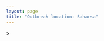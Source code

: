 ```yaml
---
layout: page
title: "Outbreak location: Saharsa"
---
```

<div id="mapid">
<script src="https://buda-magenta.github.io/hazard_map/load_map.js"></script>
><script>
var marker_outbreak = L.marker([25.832642, 86.614893],{"autoPan": true}).addTo(map); marker_outbreak.bindTooltip("Saharsa").openTooltip();

var circle_1 = L.circle([26.000000, 87.500000], {"pane": "markerPane", "color": "red", "fill": true, "fillOpacity": 0.2, "fillRule": "evenodd", "lineCap": "round", "lineJoin": "round", "opacity": 1.0, "radius": 415891, "stroke": true, "weight": 2}).addTo(map);
circle_1.bindTooltip("Purnia<br>rank: 1<br>hazard index: 0.103973")

var circle_2 = L.circle([25.609324, 85.123525], {"pane": "markerPane", "color": "red", "fill": true, "fillOpacity": 0.2, "fillRule": "evenodd", "lineCap": "round", "lineJoin": "round", "opacity": 1.0, "radius": 230154, "stroke": true, "weight": 2}).addTo(map);
circle_2.bindTooltip("Patna<br>rank: 2<br>hazard index: 0.057539")

var circle_3 = L.circle([25.512719, 86.090571], {"pane": "markerPane", "color": "red", "fill": true, "fillOpacity": 0.2, "fillRule": "evenodd", "lineCap": "round", "lineJoin": "round", "opacity": 1.0, "radius": 149716, "stroke": true, "weight": 2}).addTo(map);
circle_3.bindTooltip("Begusarai<br>rank: 3<br>hazard index: 0.037429")

var circle_4 = L.circle([22.541418, 88.357691], {"pane": "markerPane", "color": "red", "fill": true, "fillOpacity": 0.2, "fillRule": "evenodd", "lineCap": "round", "lineJoin": "round", "opacity": 1.0, "radius": 107023, "stroke": true, "weight": 2}).addTo(map);
circle_4.bindTooltip("Kolkata<br>rank: 4<br>hazard index: 0.026756")

var circle_5 = L.circle([28.651718, 77.221939], {"pane": "markerPane", "color": "red", "fill": true, "fillOpacity": 0.2, "fillRule": "evenodd", "lineCap": "round", "lineJoin": "round", "opacity": 1.0, "radius": 105696, "stroke": true, "weight": 2}).addTo(map);
circle_5.bindTooltip("Delhi<br>rank: 5<br>hazard index: 0.026424")

var circle_6 = L.circle([26.083143, 86.032571], {"pane": "markerPane", "color": "red", "fill": true, "fillOpacity": 0.2, "fillRule": "evenodd", "lineCap": "round", "lineJoin": "round", "opacity": 1.0, "radius": 52815, "stroke": true, "weight": 2}).addTo(map);
circle_6.bindTooltip("Darbhanga<br>rank: 6<br>hazard index: 0.013204")

var circle_7 = L.circle([25.560900, 87.647654], {"pane": "markerPane", "color": "red", "fill": true, "fillOpacity": 0.2, "fillRule": "evenodd", "lineCap": "round", "lineJoin": "round", "opacity": 1.0, "radius": 33244, "stroke": true, "weight": 2}).addTo(map);
circle_7.bindTooltip("Katihar<br>rank: 7<br>hazard index: 0.008311")

var circle_8 = L.circle([30.909016, 75.851601], {"pane": "markerPane", "color": "red", "fill": true, "fillOpacity": 0.2, "fillRule": "evenodd", "lineCap": "round", "lineJoin": "round", "opacity": 1.0, "radius": 33201, "stroke": true, "weight": 2}).addTo(map);
circle_8.bindTooltip("Ludhiana<br>rank: 8<br>hazard index: 0.008300")

var circle_9 = L.circle([31.634308, 74.873679], {"pane": "markerPane", "color": "red", "fill": true, "fillOpacity": 0.2, "fillRule": "evenodd", "lineCap": "round", "lineJoin": "round", "opacity": 1.0, "radius": 23303, "stroke": true, "weight": 2}).addTo(map);
circle_9.bindTooltip("Amritsar<br>rank: 9<br>hazard index: 0.005826")

var circle_10 = L.circle([26.838100, 80.934600], {"pane": "markerPane", "color": "red", "fill": true, "fillOpacity": 0.2, "fillRule": "evenodd", "lineCap": "round", "lineJoin": "round", "opacity": 1.0, "radius": 21327, "stroke": true, "weight": 2}).addTo(map);
circle_10.bindTooltip("Lucknow<br>rank: 10<br>hazard index: 0.005332")

var circle_11 = L.circle([28.863842, 78.805778], {"pane": "markerPane", "color": "red", "fill": true, "fillOpacity": 0.2, "fillRule": "evenodd", "lineCap": "round", "lineJoin": "round", "opacity": 1.0, "radius": 21057, "stroke": true, "weight": 2}).addTo(map);
circle_11.bindTooltip("Moradabad<br>rank: 11<br>hazard index: 0.005264")

var circle_12 = L.circle([28.457876, 79.405571], {"pane": "markerPane", "color": "red", "fill": true, "fillOpacity": 0.2, "fillRule": "evenodd", "lineCap": "round", "lineJoin": "round", "opacity": 1.0, "radius": 20204, "stroke": true, "weight": 2}).addTo(map);
circle_12.bindTooltip("Bareilly<br>rank: 12<br>hazard index: 0.005051")

var circle_13 = L.circle([26.671329, 83.364583], {"pane": "markerPane", "color": "red", "fill": true, "fillOpacity": 0.2, "fillRule": "evenodd", "lineCap": "round", "lineJoin": "round", "opacity": 1.0, "radius": 18593, "stroke": true, "weight": 2}).addTo(map);
circle_13.bindTooltip("Gorakhpur<br>rank: 13<br>hazard index: 0.004648")

var circle_14 = L.circle([31.292011, 75.568058], {"pane": "markerPane", "color": "red", "fill": true, "fillOpacity": 0.2, "fillRule": "evenodd", "lineCap": "round", "lineJoin": "round", "opacity": 1.0, "radius": 17737, "stroke": true, "weight": 2}).addTo(map);
circle_14.bindTooltip("Jalandhar<br>rank: 14<br>hazard index: 0.004434")

var circle_15 = L.circle([25.720581, 85.255560], {"pane": "markerPane", "color": "red", "fill": true, "fillOpacity": 0.2, "fillRule": "evenodd", "lineCap": "round", "lineJoin": "round", "opacity": 1.0, "radius": 17124, "stroke": true, "weight": 2}).addTo(map);
circle_15.bindTooltip("Hajipur<br>rank: 15<br>hazard index: 0.004281")

var circle_16 = L.circle([24.796436, 85.007956], {"pane": "markerPane", "color": "red", "fill": true, "fillOpacity": 0.2, "fillRule": "evenodd", "lineCap": "round", "lineJoin": "round", "opacity": 1.0, "radius": 14284, "stroke": true, "weight": 2}).addTo(map);
circle_16.bindTooltip("Gaya<br>rank: 16<br>hazard index: 0.003571")

var circle_17 = L.circle([26.148658, 85.340013], {"pane": "markerPane", "color": "red", "fill": true, "fillOpacity": 0.2, "fillRule": "evenodd", "lineCap": "round", "lineJoin": "round", "opacity": 1.0, "radius": 14267, "stroke": true, "weight": 2}).addTo(map);
circle_17.bindTooltip("Muzaffarpur<br>rank: 17<br>hazard index: 0.003567")

var circle_18 = L.circle([29.988077, 77.508130], {"pane": "markerPane", "color": "red", "fill": true, "fillOpacity": 0.2, "fillRule": "evenodd", "lineCap": "round", "lineJoin": "round", "opacity": 1.0, "radius": 13338, "stroke": true, "weight": 2}).addTo(map);
circle_18.bindTooltip("Saharanpur<br>rank: 18<br>hazard index: 0.003335")

var circle_19 = L.circle([25.286698, 87.132254], {"pane": "markerPane", "color": "red", "fill": true, "fillOpacity": 0.2, "fillRule": "evenodd", "lineCap": "round", "lineJoin": "round", "opacity": 1.0, "radius": 11793, "stroke": true, "weight": 2}).addTo(map);
circle_19.bindTooltip("Bhagalpur<br>rank: 19<br>hazard index: 0.002948")

var circle_20 = L.circle([24.965712, 88.127778], {"pane": "markerPane", "color": "red", "fill": true, "fillOpacity": 0.2, "fillRule": "evenodd", "lineCap": "round", "lineJoin": "round", "opacity": 1.0, "radius": 11555, "stroke": true, "weight": 2}).addTo(map);
circle_20.bindTooltip("English Bazar<br>rank: 20<br>hazard index: 0.002889")

var circle_21 = L.circle([25.773344, 84.784977], {"pane": "markerPane", "color": "red", "fill": true, "fillOpacity": 0.2, "fillRule": "evenodd", "lineCap": "round", "lineJoin": "round", "opacity": 1.0, "radius": 11320, "stroke": true, "weight": 2}).addTo(map);
circle_21.bindTooltip("Chapra<br>rank: 21<br>hazard index: 0.002830")

var circle_22 = L.circle([26.460914, 80.321759], {"pane": "markerPane", "color": "red", "fill": true, "fillOpacity": 0.2, "fillRule": "evenodd", "lineCap": "round", "lineJoin": "round", "opacity": 1.0, "radius": 11187, "stroke": true, "weight": 2}).addTo(map);
circle_22.bindTooltip("Kanpur<br>rank: 22<br>hazard index: 0.002797")

var circle_23 = L.circle([26.698885, 88.320030], {"pane": "markerPane", "color": "red", "fill": true, "fillOpacity": 0.2, "fillRule": "evenodd", "lineCap": "round", "lineJoin": "round", "opacity": 1.0, "radius": 10982, "stroke": true, "weight": 2}).addTo(map);
circle_23.bindTooltip("Bagdogra<br>rank: 23<br>hazard index: 0.002746")

var circle_24 = L.circle([25.205305, 85.514612], {"pane": "markerPane", "color": "red", "fill": true, "fillOpacity": 0.2, "fillRule": "evenodd", "lineCap": "round", "lineJoin": "round", "opacity": 1.0, "radius": 8794, "stroke": true, "weight": 2}).addTo(map);
circle_24.bindTooltip("Biharsharif<br>rank: 24<br>hazard index: 0.002199")

var circle_25 = L.circle([25.623400, 85.041700], {"pane": "markerPane", "color": "red", "fill": true, "fillOpacity": 0.2, "fillRule": "evenodd", "lineCap": "round", "lineJoin": "round", "opacity": 1.0, "radius": 8342, "stroke": true, "weight": 2}).addTo(map);
circle_25.bindTooltip("Dinapur Nizamat<br>rank: 25<br>hazard index: 0.002086")

var circle_26 = L.circle([19.075990, 72.877393], {"pane": "markerPane", "color": "red", "fill": true, "fillOpacity": 0.2, "fillRule": "evenodd", "lineCap": "round", "lineJoin": "round", "opacity": 1.0, "radius": 6945, "stroke": true, "weight": 2}).addTo(map);
circle_26.bindTooltip("Mumbai<br>rank: 26<br>hazard index: 0.001736")

var circle_27 = L.circle([26.716413, 88.430992], {"pane": "markerPane", "color": "red", "fill": true, "fillOpacity": 0.2, "fillRule": "evenodd", "lineCap": "round", "lineJoin": "round", "opacity": 1.0, "radius": 6577, "stroke": true, "weight": 2}).addTo(map);
circle_27.bindTooltip("Siliguri<br>rank: 27<br>hazard index: 0.001644")

var circle_28 = L.circle([25.623457, 84.596839], {"pane": "markerPane", "color": "red", "fill": true, "fillOpacity": 0.2, "fillRule": "evenodd", "lineCap": "round", "lineJoin": "round", "opacity": 1.0, "radius": 6361, "stroke": true, "weight": 2}).addTo(map);
circle_28.bindTooltip("Arrah<br>rank: 28<br>hazard index: 0.001590")

var circle_29 = L.circle([25.220812, 86.517204], {"pane": "markerPane", "color": "red", "fill": true, "fillOpacity": 0.2, "fillRule": "evenodd", "lineCap": "round", "lineJoin": "round", "opacity": 1.0, "radius": 6312, "stroke": true, "weight": 2}).addTo(map);
circle_29.bindTooltip("Munger<br>rank: 29<br>hazard index: 0.001578")

var circle_30 = L.circle([25.133173, 86.525040], {"pane": "markerPane", "color": "red", "fill": true, "fillOpacity": 0.2, "fillRule": "evenodd", "lineCap": "round", "lineJoin": "round", "opacity": 1.0, "radius": 6129, "stroke": true, "weight": 2}).addTo(map);
circle_30.bindTooltip("Kharagpur<br>rank: 30<br>hazard index: 0.001532")

var circle_31 = L.circle([26.298638, 87.953148], {"pane": "markerPane", "color": "red", "fill": true, "fillOpacity": 0.2, "fillRule": "evenodd", "lineCap": "round", "lineJoin": "round", "opacity": 1.0, "radius": 6067, "stroke": true, "weight": 2}).addTo(map);
circle_31.bindTooltip("Kishanganj<br>rank: 31<br>hazard index: 0.001517")

var circle_32 = L.circle([24.476642, 86.606732], {"pane": "markerPane", "color": "red", "fill": true, "fillOpacity": 0.2, "fillRule": "evenodd", "lineCap": "round", "lineJoin": "round", "opacity": 1.0, "radius": 6016, "stroke": true, "weight": 2}).addTo(map);
circle_32.bindTooltip("Deoghar<br>rank: 32<br>hazard index: 0.001504")

var circle_33 = L.circle([25.680654, 88.124646], {"pane": "markerPane", "color": "red", "fill": true, "fillOpacity": 0.2, "fillRule": "evenodd", "lineCap": "round", "lineJoin": "round", "opacity": 1.0, "radius": 5441, "stroke": true, "weight": 2}).addTo(map);
circle_33.bindTooltip("Raiganj<br>rank: 33<br>hazard index: 0.001360")

var circle_34 = L.circle([22.890183, 88.426939], {"pane": "markerPane", "color": "red", "fill": true, "fillOpacity": 0.2, "fillRule": "evenodd", "lineCap": "round", "lineJoin": "round", "opacity": 1.0, "radius": 5289, "stroke": true, "weight": 2}).addTo(map);
circle_34.bindTooltip("Naihati<br>rank: 34<br>hazard index: 0.001322")

var circle_35 = L.circle([28.794068, 79.185930], {"pane": "markerPane", "color": "red", "fill": true, "fillOpacity": 0.2, "fillRule": "evenodd", "lineCap": "round", "lineJoin": "round", "opacity": 1.0, "radius": 4831, "stroke": true, "weight": 2}).addTo(map);
circle_35.bindTooltip("Rampur<br>rank: 35<br>hazard index: 0.001208")

var circle_36 = L.circle([26.669512, 84.957411], {"pane": "markerPane", "color": "red", "fill": true, "fillOpacity": 0.2, "fillRule": "evenodd", "lineCap": "round", "lineJoin": "round", "opacity": 1.0, "radius": 4468, "stroke": true, "weight": 2}).addTo(map);
circle_36.bindTooltip("Motihari<br>rank: 36<br>hazard index: 0.001117")

var circle_37 = L.circle([23.370035, 85.325013], {"pane": "markerPane", "color": "red", "fill": true, "fillOpacity": 0.2, "fillRule": "evenodd", "lineCap": "round", "lineJoin": "round", "opacity": 1.0, "radius": 3907, "stroke": true, "weight": 2}).addTo(map);
circle_37.bindTooltip("Ranchi<br>rank: 37<br>hazard index: 0.000977")

var circle_38 = L.circle([27.504639, 80.829466], {"pane": "markerPane", "color": "red", "fill": true, "fillOpacity": 0.2, "fillRule": "evenodd", "lineCap": "round", "lineJoin": "round", "opacity": 1.0, "radius": 3570, "stroke": true, "weight": 2}).addTo(map);
circle_38.bindTooltip("Sitapur<br>rank: 38<br>hazard index: 0.000893")

var circle_39 = L.circle([26.131004, 84.391257], {"pane": "markerPane", "color": "red", "fill": true, "fillOpacity": 0.2, "fillRule": "evenodd", "lineCap": "round", "lineJoin": "round", "opacity": 1.0, "radius": 3567, "stroke": true, "weight": 2}).addTo(map);
circle_39.bindTooltip("Siwan<br>rank: 39<br>hazard index: 0.000892")

var circle_40 = L.circle([27.876990, 78.137290], {"pane": "markerPane", "color": "red", "fill": true, "fillOpacity": 0.2, "fillRule": "evenodd", "lineCap": "round", "lineJoin": "round", "opacity": 1.0, "radius": 3528, "stroke": true, "weight": 2}).addTo(map);
circle_40.bindTooltip("Aligarh<br>rank: 40<br>hazard index: 0.000882")

var circle_41 = L.circle([26.423847, 83.762732], {"pane": "markerPane", "color": "red", "fill": true, "fillOpacity": 0.2, "fillRule": "evenodd", "lineCap": "round", "lineJoin": "round", "opacity": 1.0, "radius": 3437, "stroke": true, "weight": 2}).addTo(map);
circle_41.bindTooltip("Deoria<br>rank: 41<br>hazard index: 0.000859")

var circle_42 = L.circle([27.037755, 88.263176], {"pane": "markerPane", "color": "red", "fill": true, "fillOpacity": 0.2, "fillRule": "evenodd", "lineCap": "round", "lineJoin": "round", "opacity": 1.0, "radius": 3191, "stroke": true, "weight": 2}).addTo(map);
circle_42.bindTooltip("Darjeeling<br>rank: 42<br>hazard index: 0.000798")

var circle_43 = L.circle([22.591260, 88.390964], {"pane": "markerPane", "color": "red", "fill": true, "fillOpacity": 0.2, "fillRule": "evenodd", "lineCap": "round", "lineJoin": "round", "opacity": 1.0, "radius": 3133, "stroke": true, "weight": 2}).addTo(map);
circle_43.bindTooltip("Bidhan Nagar<br>rank: 43<br>hazard index: 0.000783")

var circle_44 = L.circle([23.388901, 88.372439], {"pane": "markerPane", "color": "red", "fill": true, "fillOpacity": 0.2, "fillRule": "evenodd", "lineCap": "round", "lineJoin": "round", "opacity": 1.0, "radius": 2994, "stroke": true, "weight": 2}).addTo(map);
circle_44.bindTooltip("Nabadwip<br>rank: 44<br>hazard index: 0.000749")

var circle_45 = L.circle([26.724789, 82.793269], {"pane": "markerPane", "color": "red", "fill": true, "fillOpacity": 0.2, "fillRule": "evenodd", "lineCap": "round", "lineJoin": "round", "opacity": 1.0, "radius": 2991, "stroke": true, "weight": 2}).addTo(map);
circle_45.bindTooltip("Basti<br>rank: 45<br>hazard index: 0.000748")

var circle_46 = L.circle([27.109667, 81.918329], {"pane": "markerPane", "color": "red", "fill": true, "fillOpacity": 0.2, "fillRule": "evenodd", "lineCap": "round", "lineJoin": "round", "opacity": 1.0, "radius": 2984, "stroke": true, "weight": 2}).addTo(map);
circle_46.bindTooltip("Gonda<br>rank: 46<br>hazard index: 0.000746")

var circle_47 = L.circle([25.152471, 85.006878], {"pane": "markerPane", "color": "red", "fill": true, "fillOpacity": 0.2, "fillRule": "evenodd", "lineCap": "round", "lineJoin": "round", "opacity": 1.0, "radius": 2975, "stroke": true, "weight": 2}).addTo(map);
circle_47.bindTooltip("Jehanabad<br>rank: 47<br>hazard index: 0.000744")

var circle_48 = L.circle([27.329046, 88.612267], {"pane": "markerPane", "color": "red", "fill": true, "fillOpacity": 0.2, "fillRule": "evenodd", "lineCap": "round", "lineJoin": "round", "opacity": 1.0, "radius": 2900, "stroke": true, "weight": 2}).addTo(map);
circle_48.bindTooltip("Gangtok<br>rank: 48<br>hazard index: 0.000725")

var circle_49 = L.circle([25.263487, 88.789003], {"pane": "markerPane", "color": "red", "fill": true, "fillOpacity": 0.2, "fillRule": "evenodd", "lineCap": "round", "lineJoin": "round", "opacity": 1.0, "radius": 2710, "stroke": true, "weight": 2}).addTo(map);
circle_49.bindTooltip("Balurghat<br>rank: 49<br>hazard index: 0.000678")

var circle_50 = L.circle([21.170200, 72.831100], {"pane": "markerPane", "color": "red", "fill": true, "fillOpacity": 0.2, "fillRule": "evenodd", "lineCap": "round", "lineJoin": "round", "opacity": 1.0, "radius": 2483, "stroke": true, "weight": 2}).addTo(map);
circle_50.bindTooltip("Surat<br>rank: 50<br>hazard index: 0.000621")

var circle_51 = L.circle([25.329791, 86.456777], {"pane": "markerPane", "color": "red", "fill": true, "fillOpacity": 0.2, "fillRule": "evenodd", "lineCap": "round", "lineJoin": "round", "opacity": 1.0, "radius": 2304, "stroke": true, "weight": 2}).addTo(map);
circle_51.bindTooltip("Jamalpur<br>rank: 51<br>hazard index: 0.000576")

var circle_52 = L.circle([26.626484, 88.734077], {"pane": "markerPane", "color": "red", "fill": true, "fillOpacity": 0.2, "fillRule": "evenodd", "lineCap": "round", "lineJoin": "round", "opacity": 1.0, "radius": 2221, "stroke": true, "weight": 2}).addTo(map);
circle_52.bindTooltip("Jalpaiguri<br>rank: 52<br>hazard index: 0.000555")

var circle_53 = L.circle([23.250000, 87.750000], {"pane": "markerPane", "color": "red", "fill": true, "fillOpacity": 0.2, "fillRule": "evenodd", "lineCap": "round", "lineJoin": "round", "opacity": 1.0, "radius": 2158, "stroke": true, "weight": 2}).addTo(map);
circle_53.bindTooltip("Barddhaman<br>rank: 53<br>hazard index: 0.000540")

var circle_54 = L.circle([30.384367, 76.770421], {"pane": "markerPane", "color": "red", "fill": true, "fillOpacity": 0.2, "fillRule": "evenodd", "lineCap": "round", "lineJoin": "round", "opacity": 1.0, "radius": 2145, "stroke": true, "weight": 2}).addTo(map);
circle_54.bindTooltip("Ambala<br>rank: 54<br>hazard index: 0.000536")

var circle_55 = L.circle([25.335649, 83.007629], {"pane": "markerPane", "color": "red", "fill": true, "fillOpacity": 0.2, "fillRule": "evenodd", "lineCap": "round", "lineJoin": "round", "opacity": 1.0, "radius": 2144, "stroke": true, "weight": 2}).addTo(map);
circle_55.bindTooltip("Varanasi<br>rank: 55<br>hazard index: 0.000536")

var circle_56 = L.circle([30.733442, 76.779714], {"pane": "markerPane", "color": "red", "fill": true, "fillOpacity": 0.2, "fillRule": "evenodd", "lineCap": "round", "lineJoin": "round", "opacity": 1.0, "radius": 1903, "stroke": true, "weight": 2}).addTo(map);
circle_56.bindTooltip("Chandigarh<br>rank: 56<br>hazard index: 0.000476")

var circle_57 = L.circle([30.211200, 77.286390], {"pane": "markerPane", "color": "red", "fill": true, "fillOpacity": 0.2, "fillRule": "evenodd", "lineCap": "round", "lineJoin": "round", "opacity": 1.0, "radius": 1855, "stroke": true, "weight": 2}).addTo(map);
circle_57.bindTooltip("Yamunanagar<br>rank: 57<br>hazard index: 0.000464")

var circle_58 = L.circle([31.608574, 75.846442], {"pane": "markerPane", "color": "red", "fill": true, "fillOpacity": 0.2, "fillRule": "evenodd", "lineCap": "round", "lineJoin": "round", "opacity": 1.0, "radius": 1741, "stroke": true, "weight": 2}).addTo(map);
circle_58.bindTooltip("Hoshiarpur<br>rank: 58<br>hazard index: 0.000435")

var circle_59 = L.circle([23.795281, 86.430964], {"pane": "markerPane", "color": "red", "fill": true, "fillOpacity": 0.2, "fillRule": "evenodd", "lineCap": "round", "lineJoin": "round", "opacity": 1.0, "radius": 1578, "stroke": true, "weight": 2}).addTo(map);
circle_59.bindTooltip("Dhanbad<br>rank: 59<br>hazard index: 0.000395")

var circle_60 = L.circle([22.472223, 88.093845], {"pane": "markerPane", "color": "red", "fill": true, "fillOpacity": 0.2, "fillRule": "evenodd", "lineCap": "round", "lineJoin": "round", "opacity": 1.0, "radius": 1566, "stroke": true, "weight": 2}).addTo(map);
circle_60.bindTooltip("Uluberia<br>rank: 60<br>hazard index: 0.000392")

var circle_61 = L.circle([23.699128, 85.991069], {"pane": "markerPane", "color": "red", "fill": true, "fillOpacity": 0.2, "fillRule": "evenodd", "lineCap": "round", "lineJoin": "round", "opacity": 1.0, "radius": 1506, "stroke": true, "weight": 2}).addTo(map);
circle_61.bindTooltip("Bokaro<br>rank: 61<br>hazard index: 0.000377")

var circle_62 = L.circle([28.428262, 77.002700], {"pane": "markerPane", "color": "red", "fill": true, "fillOpacity": 0.2, "fillRule": "evenodd", "lineCap": "round", "lineJoin": "round", "opacity": 1.0, "radius": 1494, "stroke": true, "weight": 2}).addTo(map);
circle_62.bindTooltip("Gurgaon<br>rank: 62<br>hazard index: 0.000374")

var circle_63 = L.circle([29.211757, 78.961731], {"pane": "markerPane", "color": "red", "fill": true, "fillOpacity": 0.2, "fillRule": "evenodd", "lineCap": "round", "lineJoin": "round", "opacity": 1.0, "radius": 1393, "stroke": true, "weight": 2}).addTo(map);
circle_63.bindTooltip("Kashipur<br>rank: 63<br>hazard index: 0.000348")

var circle_64 = L.circle([28.402979, 77.310384], {"pane": "markerPane", "color": "red", "fill": true, "fillOpacity": 0.2, "fillRule": "evenodd", "lineCap": "round", "lineJoin": "round", "opacity": 1.0, "radius": 1371, "stroke": true, "weight": 2}).addTo(map);
circle_64.bindTooltip("Faridabad<br>rank: 64<br>hazard index: 0.000343")

var circle_65 = L.circle([28.753900, 77.399900], {"pane": "markerPane", "color": "red", "fill": true, "fillOpacity": 0.2, "fillRule": "evenodd", "lineCap": "round", "lineJoin": "round", "opacity": 1.0, "radius": 1349, "stroke": true, "weight": 2}).addTo(map);
circle_65.bindTooltip("Khora<br>rank: 65<br>hazard index: 0.000337")

var circle_66 = L.circle([27.912633, 79.746563], {"pane": "markerPane", "color": "red", "fill": true, "fillOpacity": 0.2, "fillRule": "evenodd", "lineCap": "round", "lineJoin": "round", "opacity": 1.0, "radius": 1328, "stroke": true, "weight": 2}).addTo(map);
circle_66.bindTooltip("Shahjahanpur<br>rank: 66<br>hazard index: 0.000332")

var circle_67 = L.circle([25.562071, 84.015672], {"pane": "markerPane", "color": "red", "fill": true, "fillOpacity": 0.2, "fillRule": "evenodd", "lineCap": "round", "lineJoin": "round", "opacity": 1.0, "radius": 1243, "stroke": true, "weight": 2}).addTo(map);
circle_67.bindTooltip("Buxar<br>rank: 67<br>hazard index: 0.000311")

var circle_68 = L.circle([25.531031, 78.652689], {"pane": "markerPane", "color": "red", "fill": true, "fillOpacity": 0.2, "fillRule": "evenodd", "lineCap": "round", "lineJoin": "round", "opacity": 1.0, "radius": 1129, "stroke": true, "weight": 2}).addTo(map);
circle_68.bindTooltip("Jhansi<br>rank: 68<br>hazard index: 0.000282")

var circle_69 = L.circle([23.535048, 87.338043], {"pane": "markerPane", "color": "red", "fill": true, "fillOpacity": 0.2, "fillRule": "evenodd", "lineCap": "round", "lineJoin": "round", "opacity": 1.0, "radius": 1098, "stroke": true, "weight": 2}).addTo(map);
circle_69.bindTooltip("Durgapur<br>rank: 69<br>hazard index: 0.000275")

var circle_70 = L.circle([28.901090, 76.580193], {"pane": "markerPane", "color": "red", "fill": true, "fillOpacity": 0.2, "fillRule": "evenodd", "lineCap": "round", "lineJoin": "round", "opacity": 1.0, "radius": 1087, "stroke": true, "weight": 2}).addTo(map);
circle_70.bindTooltip("Rohtak<br>rank: 70<br>hazard index: 0.000272")

var circle_71 = L.circle([32.718561, 74.858092], {"pane": "markerPane", "color": "red", "fill": true, "fillOpacity": 0.2, "fillRule": "evenodd", "lineCap": "round", "lineJoin": "round", "opacity": 1.0, "radius": 1051, "stroke": true, "weight": 2}).addTo(map);
circle_71.bindTooltip("Jammu<br>rank: 71<br>hazard index: 0.000263")

var circle_72 = L.circle([26.718324, 79.090254], {"pane": "markerPane", "color": "red", "fill": true, "fillOpacity": 0.2, "fillRule": "evenodd", "lineCap": "round", "lineJoin": "round", "opacity": 1.0, "radius": 1035, "stroke": true, "weight": 2}).addTo(map);
circle_72.bindTooltip("Etawah<br>rank: 72<br>hazard index: 0.000259")

var circle_73 = L.circle([23.687130, 86.974659], {"pane": "markerPane", "color": "red", "fill": true, "fillOpacity": 0.2, "fillRule": "evenodd", "lineCap": "round", "lineJoin": "round", "opacity": 1.0, "radius": 1011, "stroke": true, "weight": 2}).addTo(map);
circle_73.bindTooltip("Asansol<br>rank: 73<br>hazard index: 0.000253")

var circle_74 = L.circle([12.979120, 77.591300], {"pane": "markerPane", "color": "red", "fill": true, "fillOpacity": 0.2, "fillRule": "evenodd", "lineCap": "round", "lineJoin": "round", "opacity": 1.0, "radius": 954, "stroke": true, "weight": 2}).addTo(map);
circle_74.bindTooltip("Bangalore<br>rank: 74<br>hazard index: 0.000239")

var circle_75 = L.circle([22.695034, 88.377060], {"pane": "markerPane", "color": "red", "fill": true, "fillOpacity": 0.2, "fillRule": "evenodd", "lineCap": "round", "lineJoin": "round", "opacity": 1.0, "radius": 937, "stroke": true, "weight": 2}).addTo(map);
circle_75.bindTooltip("Panihati<br>rank: 75<br>hazard index: 0.000234")

var circle_76 = L.circle([29.000653, 77.768229], {"pane": "markerPane", "color": "red", "fill": true, "fillOpacity": 0.2, "fillRule": "evenodd", "lineCap": "round", "lineJoin": "round", "opacity": 1.0, "radius": 920, "stroke": true, "weight": 2}).addTo(map);
circle_76.bindTooltip("Meerut<br>rank: 76<br>hazard index: 0.000230")

var circle_77 = L.circle([26.180598, 91.753943], {"pane": "markerPane", "color": "red", "fill": true, "fillOpacity": 0.2, "fillRule": "evenodd", "lineCap": "round", "lineJoin": "round", "opacity": 1.0, "radius": 900, "stroke": true, "weight": 2}).addTo(map);
circle_77.bindTooltip("Guwahati<br>rank: 77<br>hazard index: 0.000225")

var circle_78 = L.circle([22.801519, 86.202958], {"pane": "markerPane", "color": "red", "fill": true, "fillOpacity": 0.2, "fillRule": "evenodd", "lineCap": "round", "lineJoin": "round", "opacity": 1.0, "radius": 894, "stroke": true, "weight": 2}).addTo(map);
circle_78.bindTooltip("Jamshedpur<br>rank: 78<br>hazard index: 0.000224")

var circle_79 = L.circle([30.783987, 75.160574], {"pane": "markerPane", "color": "red", "fill": true, "fillOpacity": 0.2, "fillRule": "evenodd", "lineCap": "round", "lineJoin": "round", "opacity": 1.0, "radius": 855, "stroke": true, "weight": 2}).addTo(map);
circle_79.bindTooltip("Moga<br>rank: 79<br>hazard index: 0.000214")

var circle_80 = L.circle([24.900100, 84.018211], {"pane": "markerPane", "color": "red", "fill": true, "fillOpacity": 0.2, "fillRule": "evenodd", "lineCap": "round", "lineJoin": "round", "opacity": 1.0, "radius": 819, "stroke": true, "weight": 2}).addTo(map);
circle_80.bindTooltip("Sasaram<br>rank: 80<br>hazard index: 0.000205")

var circle_81 = L.circle([30.885100, 74.660141], {"pane": "markerPane", "color": "red", "fill": true, "fillOpacity": 0.2, "fillRule": "evenodd", "lineCap": "round", "lineJoin": "round", "opacity": 1.0, "radius": 815, "stroke": true, "weight": 2}).addTo(map);
circle_81.bindTooltip("Firozpur<br>rank: 81<br>hazard index: 0.000204")

var circle_82 = L.circle([28.651718, 77.221939], {"pane": "markerPane", "color": "red", "fill": true, "fillOpacity": 0.2, "fillRule": "evenodd", "lineCap": "round", "lineJoin": "round", "opacity": 1.0, "radius": 787, "stroke": true, "weight": 2}).addTo(map);
circle_82.bindTooltip("Dehri<br>rank: 82<br>hazard index: 0.000197")

var circle_83 = L.circle([25.280733, 83.125128], {"pane": "markerPane", "color": "red", "fill": true, "fillOpacity": 0.2, "fillRule": "evenodd", "lineCap": "round", "lineJoin": "round", "opacity": 1.0, "radius": 776, "stroke": true, "weight": 2}).addTo(map);
circle_83.bindTooltip("Mughal Sarai<br>rank: 83<br>hazard index: 0.000194")

var circle_84 = L.circle([22.670728, 88.376342], {"pane": "markerPane", "color": "red", "fill": true, "fillOpacity": 0.2, "fillRule": "evenodd", "lineCap": "round", "lineJoin": "round", "opacity": 1.0, "radius": 762, "stroke": true, "weight": 2}).addTo(map);
circle_84.bindTooltip("Kamarhati<br>rank: 84<br>hazard index: 0.000191")

var circle_85 = L.circle([27.059011, 84.206464], {"pane": "markerPane", "color": "red", "fill": true, "fillOpacity": 0.2, "fillRule": "evenodd", "lineCap": "round", "lineJoin": "round", "opacity": 1.0, "radius": 757, "stroke": true, "weight": 2}).addTo(map);
circle_85.bindTooltip("Bagaha<br>rank: 85<br>hazard index: 0.000189")

var circle_86 = L.circle([28.740613, 77.835426], {"pane": "markerPane", "color": "red", "fill": true, "fillOpacity": 0.2, "fillRule": "evenodd", "lineCap": "round", "lineJoin": "round", "opacity": 1.0, "radius": 730, "stroke": true, "weight": 2}).addTo(map);
circle_86.bindTooltip("Hapur<br>rank: 86<br>hazard index: 0.000183")

var circle_87 = L.circle([27.733696, 81.477321], {"pane": "markerPane", "color": "red", "fill": true, "fillOpacity": 0.2, "fillRule": "evenodd", "lineCap": "round", "lineJoin": "round", "opacity": 1.0, "radius": 706, "stroke": true, "weight": 2}).addTo(map);
circle_87.bindTooltip("Bahraich<br>rank: 87<br>hazard index: 0.000177")

var circle_88 = L.circle([22.646958, 88.343612], {"pane": "markerPane", "color": "red", "fill": true, "fillOpacity": 0.2, "fillRule": "evenodd", "lineCap": "round", "lineJoin": "round", "opacity": 1.0, "radius": 698, "stroke": true, "weight": 2}).addTo(map);
circle_88.bindTooltip("Bally<br>rank: 88<br>hazard index: 0.000175")

var circle_89 = L.circle([20.266777, 85.843559], {"pane": "markerPane", "color": "red", "fill": true, "fillOpacity": 0.2, "fillRule": "evenodd", "lineCap": "round", "lineJoin": "round", "opacity": 1.0, "radius": 687, "stroke": true, "weight": 2}).addTo(map);
circle_89.bindTooltip("Bhubaneswar<br>rank: 89<br>hazard index: 0.000172")

var circle_90 = L.circle([23.021624, 72.579707], {"pane": "markerPane", "color": "red", "fill": true, "fillOpacity": 0.2, "fillRule": "evenodd", "lineCap": "round", "lineJoin": "round", "opacity": 1.0, "radius": 685, "stroke": true, "weight": 2}).addTo(map);
circle_90.bindTooltip("Ahmedabad<br>rank: 90<br>hazard index: 0.000171")

var circle_91 = L.circle([27.175255, 78.009816], {"pane": "markerPane", "color": "red", "fill": true, "fillOpacity": 0.2, "fillRule": "evenodd", "lineCap": "round", "lineJoin": "round", "opacity": 1.0, "radius": 668, "stroke": true, "weight": 2}).addTo(map);
circle_91.bindTooltip("Agra<br>rank: 91<br>hazard index: 0.000167")

var circle_92 = L.circle([17.388786, 78.461065], {"pane": "markerPane", "color": "red", "fill": true, "fillOpacity": 0.2, "fillRule": "evenodd", "lineCap": "round", "lineJoin": "round", "opacity": 1.0, "radius": 668, "stroke": true, "weight": 2}).addTo(map);
circle_92.bindTooltip("Hyderabad<br>rank: 92<br>hazard index: 0.000167")

var circle_93 = L.circle([26.915458, 75.818982], {"pane": "markerPane", "color": "red", "fill": true, "fillOpacity": 0.2, "fillRule": "evenodd", "lineCap": "round", "lineJoin": "round", "opacity": 1.0, "radius": 648, "stroke": true, "weight": 2}).addTo(map);
circle_93.bindTooltip("Jaipur<br>rank: 93<br>hazard index: 0.000162")

var circle_94 = L.circle([22.508621, 88.253218], {"pane": "markerPane", "color": "red", "fill": true, "fillOpacity": 0.2, "fillRule": "evenodd", "lineCap": "round", "lineJoin": "round", "opacity": 1.0, "radius": 622, "stroke": true, "weight": 2}).addTo(map);
circle_94.bindTooltip("Maheshtala<br>rank: 94<br>hazard index: 0.000156")

var circle_95 = L.circle([25.438130, 81.833800], {"pane": "markerPane", "color": "red", "fill": true, "fillOpacity": 0.2, "fillRule": "evenodd", "lineCap": "round", "lineJoin": "round", "opacity": 1.0, "radius": 621, "stroke": true, "weight": 2}).addTo(map);
circle_95.bindTooltip("Allahabad<br>rank: 95<br>hazard index: 0.000155")

var circle_96 = L.circle([29.003314, 77.016732], {"pane": "markerPane", "color": "red", "fill": true, "fillOpacity": 0.2, "fillRule": "evenodd", "lineCap": "round", "lineJoin": "round", "opacity": 1.0, "radius": 607, "stroke": true, "weight": 2}).addTo(map);
circle_96.bindTooltip("Sonipat<br>rank: 96<br>hazard index: 0.000152")

var circle_97 = L.circle([28.733400, 77.298600], {"pane": "markerPane", "color": "red", "fill": true, "fillOpacity": 0.2, "fillRule": "evenodd", "lineCap": "round", "lineJoin": "round", "opacity": 1.0, "radius": 603, "stroke": true, "weight": 2}).addTo(map);
circle_97.bindTooltip("Loni<br>rank: 97<br>hazard index: 0.000151")

var circle_98 = L.circle([26.250000, 81.250000], {"pane": "markerPane", "color": "red", "fill": true, "fillOpacity": 0.2, "fillRule": "evenodd", "lineCap": "round", "lineJoin": "round", "opacity": 1.0, "radius": 595, "stroke": true, "weight": 2}).addTo(map);
circle_98.bindTooltip("Rae Bareli<br>rank: 98<br>hazard index: 0.000149")

var circle_99 = L.circle([23.160894, 79.949770], {"pane": "markerPane", "color": "red", "fill": true, "fillOpacity": 0.2, "fillRule": "evenodd", "lineCap": "round", "lineJoin": "round", "opacity": 1.0, "radius": 586, "stroke": true, "weight": 2}).addTo(map);
circle_99.bindTooltip("Jabalpur<br>rank: 99<br>hazard index: 0.000147")

var circle_100 = L.circle([21.735348, 81.944459], {"pane": "markerPane", "color": "red", "fill": true, "fillOpacity": 0.2, "fillRule": "evenodd", "lineCap": "round", "lineJoin": "round", "opacity": 1.0, "radius": 586, "stroke": true, "weight": 2}).addTo(map);
circle_100.bindTooltip("Bhatpara<br>rank: 100<br>hazard index: 0.000147")
</script>
</div>